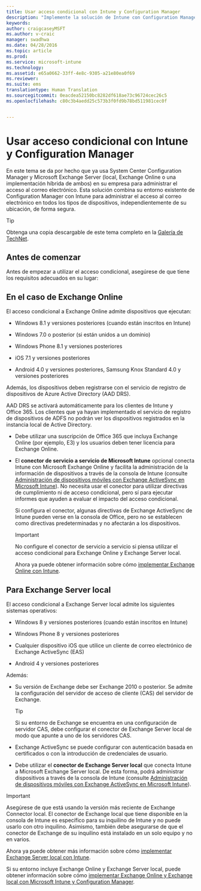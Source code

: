 ```yaml
---
title: Usar acceso condicional con Intune y Configuration Manager
description: "Implemente la solución de Intune con Configuration Manager."
keywords: 
author: craigcaseyMSFT
ms.author: v-craic
manager: swadhwa
ms.date: 04/28/2016
ms.topic: article
ms.prod: 
ms.service: microsoft-intune
ms.technology: 
ms.assetid: e65a0662-33ff-4e8c-9305-a21e80ea0f69
ms.reviewer: 
ms.suite: ems
translationtype: Human Translation
ms.sourcegitcommit: 0eacdea52150bc8282df618ae73c96724cec26c5
ms.openlocfilehash: c80c3b4aedd25c573b3f0fd9b78bd511981cec0f


---
```


# Usar acceso condicional con Intune y Configuration Manager
En este tema se da por hecho que ya usa System Center Configuration Manager y Microsoft Exchange Server (local, Exchange Online o una implementación híbrida de ambos) en su empresa para administrar el acceso al correo electrónico. Esta solución combina su entorno existente de Configuration Manager con Intune para administrar el acceso al correo electrónico en todos los tipos de dispositivos, independientemente de su ubicación, de forma segura.

> [!TIP]
> Obtenga una copia descargable de este tema completo en la [Galería de TechNet](https://gallery.technet.microsoft.com/Deploying-Enterprise-16499404).

## Antes de comenzar
Antes de empezar a utilizar el acceso condicional, asegúrese de que tiene los requisitos adecuados en su lugar:

## En el caso de Exchange Online
El acceso condicional a Exchange Online admite dispositivos que ejecutan:

-   Windows 8.1 y versiones posteriores (cuando están inscritos en Intune)

-   Windows 7.0 o posterior (si están unidos a un dominio)

-   Windows Phone 8.1 y versiones posteriores

-   iOS 7.1 y versiones posteriores

-   Android 4.0 y versiones posteriores, Samsung Knox Standard 4.0 y versiones posteriores

Además, los dispositivos deben registrarse con el servicio de registro de dispositivos de Azure Active Directory (AAD DRS).

AAD DRS se activará automáticamente para los clientes de Intune y Office 365. Los clientes que ya hayan implementado el servicio de registro de dispositivos de ADFS no podrán ver los dispositivos registrados en la instancia local de Active Directory.

-   Debe utilizar una suscripción de Office 365 que incluya Exchange Online (por ejemplo, E3) y los usuarios deben tener licencia para Exchange Online.

-   El **conector de servicio a servicio de Microsoft Intune** opcional conecta Intune con Microsoft Exchange Online y facilita la administración de la información de dispositivos a través de la consola de Intune (consulte [Administración de dispositivos móviles con Exchange ActiveSync en Microsoft Intune](/intune/deploy-use/mobile-device-management-with-exchange-activesync-and-microsoft-intune)). No necesita usar el conector para utilizar directivas de cumplimiento ni de acceso condicional, pero sí para ejecutar informes que ayuden a evaluar el impacto del acceso condicional.

    Si configura el conector, algunas directivas de Exchange ActiveSync de Intune pueden verse en la consola de Office, pero no se establecen como directivas predeterminadas y no afectarán a los dispositivos.

    > [!IMPORTANT]
    > No configure el conector de servicio a servicio si piensa utilizar el acceso condicional para Exchange Online y Exchange Server local.

    Ahora ya puede obtener información sobre cómo [implementar Exchange Online con Intune](conditional-access-intune-exchange-online.md).

## Para Exchange Server local
El acceso condicional a Exchange Server local admite los siguientes sistemas operativos:

-   Windows 8 y versiones posteriores (cuando están inscritos en Intune)

-   Windows Phone 8 y versiones posteriores

-   Cualquier dispositivo iOS que utilice un cliente de correo electrónico de Exchange ActiveSync (EAS)

-   Android 4 y versiones posteriores

Además:

-   Su versión de Exchange debe ser Exchange 2010 o posterior. Se admite la configuración del servidor de acceso de cliente (CAS) del servidor de Exchange.

    > [!TIP]
    > Si su entorno de Exchange se encuentra en una configuración de servidor CAS, debe configurar el conector de Exchange Server local de modo que apunte a uno de los servidores CAS.

-   Exchange ActiveSync se puede configurar con autenticación basada en certificados o con la introducción de credenciales de usuario.

-   Debe utilizar el **conector de Exchange Server local** que conecta Intune a Microsoft Exchange Server local. De esta forma, podrá administrar dispositivos a través de la consola de Intune (consulte [Administración de dispositivos móviles con Exchange ActiveSync en Microsoft Intune](/intune/deploy-use/mobile-device-management-with-exchange-activesync-and-microsoft-intune)).

  > [!IMPORTANT]
> Asegúrese de que está usando la versión más reciente de Exchange Connector local. El conector de Exchange local que tiene disponible en la consola de Intune es específico para su inquilino de Intune y no puede usarlo con otro inquilino. Asimismo, también debe asegurarse de que el conector de Exchange de su inquilino está instalado en un solo equipo y no en varios.

  Ahora ya puede obtener más información sobre cómo [implementar Exchange Server local con Intune](conditional-access-intune-exchange.md).

Si su entorno incluye Exchange Online y Exchange Server local, puede obtener información sobre cómo [implementar Exchange Online y Exchange local con Microsoft Intune y Configuration Manager](conditional-access-intune-configmgr-coexist.md).



<!--HONumber=Nov16_HO2-->


